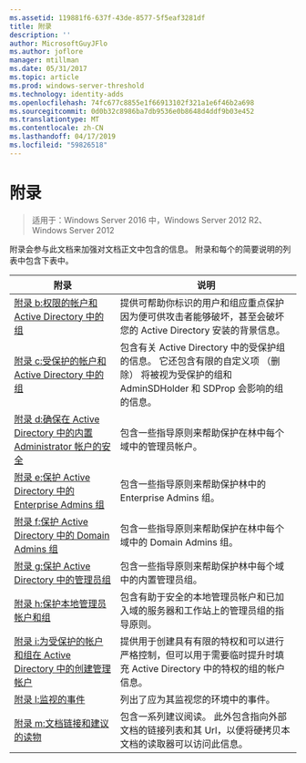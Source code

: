 ```yaml
---
ms.assetid: 119881f6-637f-43de-8577-5f5eaf3281df
title: 附录
description: ''
author: MicrosoftGuyJFlo
ms.author: joflore
manager: mtillman
ms.date: 05/31/2017
ms.topic: article
ms.prod: windows-server-threshold
ms.technology: identity-adds
ms.openlocfilehash: 74fc677c8855e1f66913102f321a1e6f46b2a698
ms.sourcegitcommit: 0d0b32c8986ba7db9536e0b8648d4ddf9b03e452
ms.translationtype: MT
ms.contentlocale: zh-CN
ms.lasthandoff: 04/17/2019
ms.locfileid: "59826518"
---
```

# <a name="appendices"></a>附录

>适用于：Windows Server 2016 中，Windows Server 2012 R2、 Windows Server 2012

附录会参与此文档来加强对文档正文中包含的信息。 附录和每个的简要说明的列表中包含下表中。  
  

|**附录**|**说明**|  
| --- | --- | 
|[附录 b:权限的帐户和 Active Directory 中的组](../../../ad-ds/plan/security-best-practices/Appendix-B--Privileged-Accounts-and-Groups-in-Active-Directory.md)|提供可帮助你标识的用户和组应重点保护因为便可供攻击者能够破坏，甚至会破坏您的 Active Directory 安装的背景信息。|  
|[附录 c:受保护的帐户和 Active Directory 中的组](../../../ad-ds/plan/security-best-practices/Appendix-C--Protected-Accounts-and-Groups-in-Active-Directory.md)|包含有关 Active Directory 中的受保护组的信息。 它还包含有限的自定义项 （删除） 将被视为受保护的组和 AdminSDHolder 和 SDProp 会影响的组的信息。|  
|[附录 d:确保在 Active Directory 中的内置 Administrator 帐户的安全](../../../ad-ds/plan/security-best-practices/Appendix-D--Securing-Built-In-Administrator-Accounts-in-Active-Directory.md)|包含一些指导原则来帮助保护在林中每个域中的管理员帐户。|  
|[附录 e:保护 Active Directory 中的 Enterprise Admins 组](../../../ad-ds/plan/security-best-practices/Appendix-E--Securing-Enterprise-Admins-Groups-in-Active-Directory.md)|包含一些指导原则来帮助保护林中的 Enterprise Admins 组。|  
|[附录 f:保护 Active Directory 中的 Domain Admins 组](../../../ad-ds/plan/security-best-practices/Appendix-F--Securing-Domain-Admins-Groups-in-Active-Directory.md)|包含一些指导原则来帮助保护在林中每个域中的 Domain Admins 组。|  
|[附录 g:保护 Active Directory 中的管理员组](../../../ad-ds/plan/security-best-practices/Appendix-G--Securing-Administrators-Groups-in-Active-Directory.md)|包含一些指导原则来帮助保护林中每个域中的内置管理员组。|  
|[附录 h:保护本地管理员帐户和组](../../../ad-ds/plan/security-best-practices/Appendix-H--Securing-Local-Administrator-Accounts-and-Groups.md)|包含有助于安全的本地管理员帐户和已加入域的服务器和工作站上的管理员组的指导原则。|  
|[附录 i:为受保护的帐户和组在 Active Directory 中的创建管理帐户](../../../ad-ds/manage/component-updates/Appendix-I--Creating-Management-Accounts-for-Protected-Accounts-and-Groups-in-Active-Directory.md)|提供用于创建具有有限的特权和可以进行严格控制，但可以用于需要临时提升时填充 Active Directory 中的特权的组的帐户信息。|   
|[附录 l:监视的事件](../../../ad-ds/plan/Appendix-L--Events-to-Monitor.md)|列出了应为其监视您的环境中的事件。|  
|[附录 m:文档链接和建议的读物](../../../ad-ds/manage/Appendix-M--Document-Links-and-Recommended-Reading.md)|包含一系列建议阅读。 此外包含指向外部文档的链接列表和其 Url，以便将硬拷贝本文档的读取器可以访问此信息。|  
  


